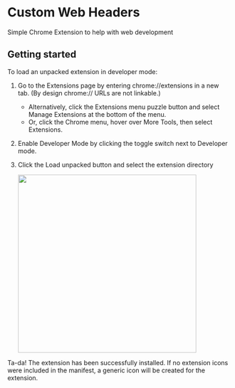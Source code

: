 # Custom Web Headers

Simple Chrome Extension to help with web development

## Getting started

To load an unpacked extension in developer mode:

1. Go to the Extensions page by entering chrome://extensions in a new tab. (By design chrome:// URLs are not linkable.)
    - Alternatively, click the Extensions menu puzzle button and select Manage Extensions at the bottom of the menu.
    - Or, click the Chrome menu, hover over More Tools, then select Extensions.
2. Enable Developer Mode by clicking the toggle switch next to Developer mode.
3. Click the Load unpacked button and select the extension directory

    <img src="https://github.com/JasonEdwards13/custom-web-headers/assets/70575921/c1be420e-c05a-4787-a4e3-d4e97a832de5" width="400" />

Ta-da! The extension has been successfully installed. If no extension icons were included in the manifest, a generic icon will be created for the extension.
